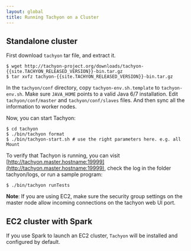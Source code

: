 ```yaml
---
layout: global
title: Running Tachyon on a Cluster
---
```


## Standalone cluster

First download `tachyon` tar file, and extract it.

    $ wget http://tachyon-project.org/downloads/tachyon-{{site.TACHYON_RELEASED_VERSION}}-bin.tar.gz
    $ tar xvfz tachyon-{{site.TACHYON_RELEASED_VERSION}}-bin.tar.gz

In the `tachyon/conf` directory, copy `tachyon-env.sh.template` to `tachyon-env.sh`. Make sure
`JAVA_HOME` points to a valid Java 6/7 installation. Edit `tachyon/conf/master` and
`tachyon/conf/slaves` files. And then sync all the information to worker nodes.

Now, you can start Tachyon:

    $ cd tachyon
    $ ./bin/tachyon format
    $ ./bin/tachyon-start.sh # use the right parameters here. e.g. all Mount

To verify that Tachyon is running, you can visit
[http://tachyon.master.hostname:19999](http://tachyon.master.hostname:19999), check the log in the
folder tachyon/logs, or run a sample program:

    $ ./bin/tachyon runTests

**Note**: If you are using EC2, make sure the security group settings on the master node allow
 incoming connections on the tachyon web UI port.

## EC2 cluster with Spark

If you use Spark to launch an EC2 cluster, `Tachyon` will be installed and configured by default.

